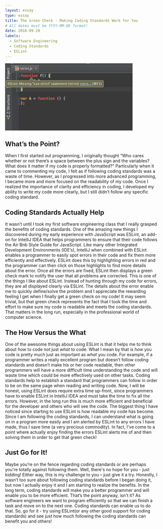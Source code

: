 ```yaml
---
layout: essay
type: essay
title: The Green Check - Making Coding Standards Work for You
# All dates must be YYYY-MM-DD format!
date: 2018-09-20
labels:
  - Software Engineering
  - Coding Standards
  - ESLint
---
```


<img class="ui large right spaced image" src="../images/screenshot.png">

## What’s the Point?

When I first started out programming, I originally thought “Who cares whether or not there’s a space between the plus sign and the variables? What does it matter if my code is properly formatted?” Particularly when it came to commenting my code, I felt as if following coding standards was a waste of time. However, as I progressed into more advanced programming, I became more and more focused on the readability of my code. Once I realized the importance of clarity and efficiency in coding, I developed my ability to write my code more clearly, but I still didn’t follow any specific coding standard.

## Coding Standards Actually Help

It wasn’t until I took my first software engineering class that I really grasped the benefits of coding standards. One of the amazing new things I discovered during my early experience with JavaScript was ESLint, an add-on for IntelliJ IDEA that helps programmers to ensure that their code follows the Air Bnb Style Guide for JavaScript. Like many other Integrated Development Environments (IDE’s), IntelliJ  when combined with ESLint enables a programmer to easily spot errors in their code and fix them more efficiently and effectively. ESLint does this by highlighting errors in red and the programmer can then click on those highlights to find more details about the error. Once all the errors are fixed, ESLint then displays a green check mark to notify the user that all problems are corrected. This is one of the things I like about ESLint. Instead of hunting through my code for errors, they are all displayed clearly via ESLint. The details about the error enable me to quickly define/solve the problem and I appreciate the rewarding feeling I get when I finally get a green check on my code! It may seem trivial, but that green check represents the fact that I took the time and effort to make sure my code is readable and meets the coding standards. That matters in the long run, especially in the professional world of computer science.

## The How Versus the What

One of the awesome things about using ESLint is that it helps me to think about *how* to code not just *what* to code. What I mean by that is *how* you code is pretty much just as important as *what* you code. For example, if a programmer writes a really excellent program but doesn’t follow coding standards and doesn’t make his or her code readable, then other programmers will have a more difficult time understanding the code and will waste time which could be more effectively used on other tasks. Coding standards help to establish a standard that programmers can follow in order to be on the same page when reading and writing code. Now, I will be honest, using ESLint does require extra time up-front, since programmers have to enable ESLint in IntelliJ IDEA and must take the time to fix all the errors. However, in the long run this is much more efficient and beneficial for the developer and others who will see the code. The biggest thing I have noticed since starting to use ESLint is how readable my code has become. Since I am following the coding standards, I can understand what is going on in a program more easily and I am alerted by ESLint to any errors I have made, thus I save time (a very precious commodity). In fact, I've come to a point where actually enjoy finding the errors ESLint alerts me of and then solving them in order to get that green check!

## Just Go for It!

Maybe you’re on the fence regarding coding standards or are perhaps you're totally against following them. Well, there's no hope for you - just kidding! Either way, this is my challenge to you – just give it a try. Honestly, I wasn’t too sure about following coding standards before I began doing it, but now I actually enjoy it and I am starting to realize the benefits. In the long term, coding standards will make you a better programmer and will enable you to be more efficient. That’s the point anyway, isn't it? As software engineers we want to program efficiently so that we can finish a task and move on to the next one. Coding standards can enable us to do that. So, go for it - try using ESLint(or any other good support for coding standards) and see just how much following the coding standards can benefit you and others!

